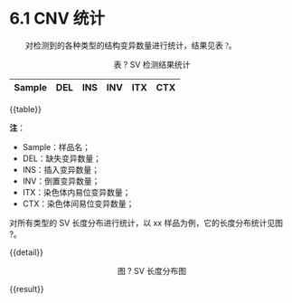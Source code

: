# 6.1 CNV 统计
<font face="微软雅黑" >&emsp;&emsp;对检测到的各种类型的结构变异数量进行统计，结果见表 ?。</font><br />


<center>表 ? SV 检测结果统计</center>

|  Sample  |DEL  |INS  |INV  |ITX  |CTX  |
| :--------: | :--------: | :--------: | :--------: | :--------: | :--------: | 
{{table}}

**注**：
- Sample：样品名； 
- DEL：缺失变异数量； 
- INS：插入变异数量； 
- INV：倒置变异数量； 
- ITX：染色体内易位变异数量； 
- CTX：染色体间易位变异数量；

对所有类型的 SV 长度分布进行统计，以 xx 样品为例，它的长度分布统计见图 ?。

{{detail}}
<center>图 ? SV 长度分布图</center>

{{result}}